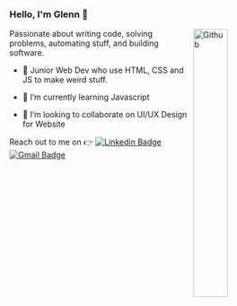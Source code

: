 ### Hello, I'm Glenn 👋

<img width="35%" align="right" alt="Github" src="https://user-images.githubusercontent.com/48678280/88862734-4903af80-d201-11ea-968b-9c939d88a37c.gif" />

Passionate about writing code, solving problems, automating stuff, and building software.

- 🔭 Junior Web Dev who use HTML, CSS and JS to make weird stuff.

- 🌱 I’m currently learning Javascript

- 👯 I’m looking to collaborate on UI/UX Design for Website

Reach out to me on :point_right: [![Linkedin Badge](https://img.shields.io/badge/-Linkedin-4169E1?style=flat-square&logo=Linkedin&logoColor=white&&link=https://www.linkedin.com/in/glenn-vhalado-86b37b1a0/)](https://www.linkedin.com/in/glenn-vhalado-86b37b1a0/)
[![Gmail Badge](https://img.shields.io/badge/-Gmail-c14438?style=flat-square&logo=Gmail&logoColor=white&link=mailto:gvhalado@gmail.com)](mailto:gvhalado@gmail.com)
